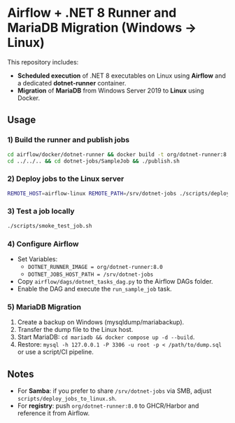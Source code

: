 # Airflow + .NET 8 Runner and MariaDB Migration (Windows → Linux)

This repository includes:
- **Scheduled execution** of .NET 8 executables on Linux using **Airflow** and a dedicated **dotnet-runner** container.
- **Migration** of **MariaDB** from Windows Server 2019 to **Linux** using Docker.

## Usage

### 1) Build the runner and publish jobs
```bash
cd airflow/docker/dotnet-runner && docker build -t org/dotnet-runner:8.0 .
cd ../../.. && cd dotnet-jobs/SampleJob && ./publish.sh
```

### 2) Deploy jobs to the Linux server
```bash
REMOTE_HOST=airflow-linux REMOTE_PATH=/srv/dotnet-jobs ./scripts/deploy_jobs_to_linux.sh
```

### 3) Test a job locally
```bash
./scripts/smoke_test_job.sh
```

### 4) Configure Airflow
- Set Variables:
  - `DOTNET_RUNNER_IMAGE = org/dotnet-runner:8.0`
  - `DOTNET_JOBS_HOST_PATH = /srv/dotnet-jobs`
- Copy `airflow/dags/dotnet_tasks_dag.py` to the Airflow DAGs folder.
- Enable the DAG and execute the `run_sample_job` task.

### 5) MariaDB Migration
1. Create a backup on Windows (mysqldump/mariabackup).
2. Transfer the dump file to the Linux host.
3. Start MariaDB: `cd mariadb && docker compose up -d --build`.
4. Restore: `mysql -h 127.0.0.1 -P 3306 -u root -p < /path/to/dump.sql` or use a script/CI pipeline.

## Notes
- For **Samba**: if you prefer to share `/srv/dotnet-jobs` via SMB, adjust `scripts/deploy_jobs_to_linux.sh`.
- For **registry**: push `org/dotnet-runner:8.0` to GHCR/Harbor and reference it from Airflow.
